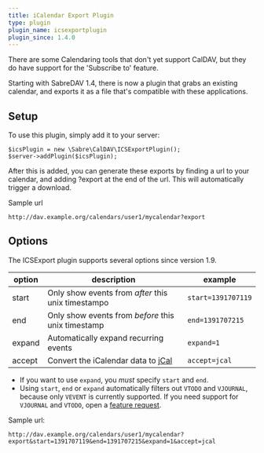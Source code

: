 ```yaml
---
title: iCalendar Export Plugin
type: plugin
plugin_name: icsexportplugin
plugin_since: 1.4.0
---
```


There are some Calendaring tools that don't yet support CalDAV, but they do
have support for the 'Subscribe to' feature.

Starting with SabreDAV 1.4, there is now a plugin that grabs an existing
calendar, and exports it as a file that's compatible with these applications.

Setup
-----

To use this plugin, simply add it to your server:

    $icsPlugin = new \Sabre\CalDAV\ICSExportPlugin();
    $server->addPlugin($icsPlugin);

After this is added, you can generate these exports by finding a url to your
calendar, and adding ?export at the end of the url. This will automatically
trigger a download.

Sample url

    http://dav.example.org/calendars/user1/mycalendar?export


Options
-------

The ICSExport plugin supports several options since version 1.9.

| option | description                                         | example            |
| ------ | --------------------------------------------------- | ------------------ |
| start  | Only show events from _after_ this unix timestampo  | `start=1391707119` |
| end    | Only show events from _before_ this unix timestamp  | `end=1391707215`   |
| expand | Automatically expand recurring events               | `expand=1`         |
| accept | Convert the iCalendar data to [jCal][1]             | `accept=jcal`      |

* If you want to use `expand`, you _must_ specify `start` and `end`.
* Using `start`, `end` or `expand` automatically filters out `VTODO` and
  `VJOURNAL`, because only `VEVENT` is currently supported. If you need support 
  for `VJOURNAL` and `VTODO`, open a [feature request][2].

Sample url:

    http://dav.example.org/calendars/user1/mycalendar?export&start=1391707119&end=1391707215&expand=1&accept=jcal


[1]: /vobject/json
[2]: https://github.com/fruux/sabre-dav/issues/new

